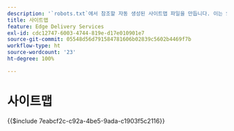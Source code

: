 ```yaml
---
description: '`robots.txt`에서 참조할 자동 생성된 사이트맵 파일을 만듭니다. 이는 SEO와 새로운 콘텐츠 발견에 유용합니다.'
title: 사이트맵
feature: Edge Delivery Services
exl-id: cdc12747-6003-4744-819e-d17e010901e7
source-git-commit: 05548d56d791584781606b02839c5602b4469f7b
workflow-type: ht
source-wordcount: '23'
ht-degree: 100%

---
```


# 사이트맵

{{$include 7eabcf2c-c92a-4be5-9ada-c1903f5c2116}}
